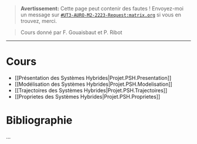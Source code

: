 
> **Avertissement:**
Cette page peut contenir des fautes ! Envoyez-moi un message sur [`#UT3-AURO-M2-2223-Request:matrix.org`](https://matrix.to/#/#UT3-AURO-M2-2223-Request:matrix.org) si vous en trouvez, merci.

> Cours donné par F. Gouaisbaut et P. Ribot

---

# Cours

- [[Présentation des Systèmes Hybrides|Projet.PSH.Presentation]]
- [[Modélisation des Systèmes Hybrides|Projet.PSH.Modelisation]]
- [[Trajectoires des Systèmes Hybrides|Projet.PSH.Trajectoires]]
- [[Proprietes des Systèmes Hybrides|Projet.PSH.Proprietes]]

# Bibliographie

...